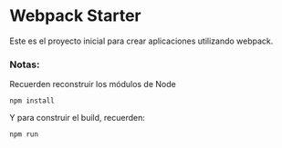 # Webpack Starter

Este es el proyecto inicial para crear aplicaciones utilizando webpack.

### Notas:
Recuerden reconstruir los módulos de Node

```
npm install
```

Y para construir el build, recuerden:

```
npm run
```